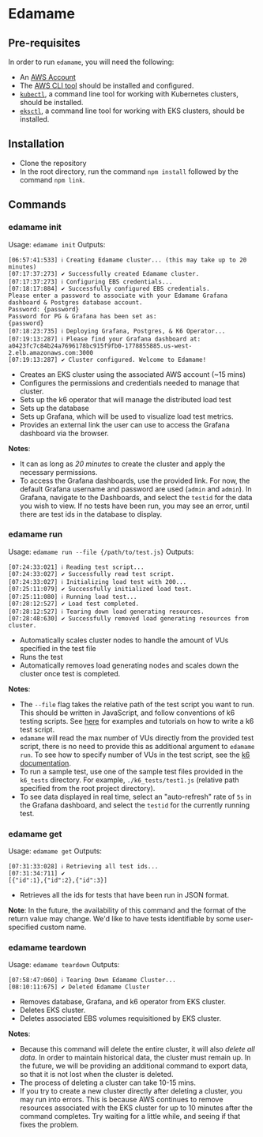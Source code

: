 # Edamame

## Pre-requisites

In order to run `edamame`, you will need the following:

- An [AWS Account](https://docs.aws.amazon.com/SetUp/latest/UserGuide/setup-prereqs-instructions.html)
- The [AWS CLI tool](https://docs.aws.amazon.com/cli/latest/userguide/cli-chap-getting-started.html) should be installed and configured.
- [`kubectl`](https://kubernetes.io/docs/tasks/tools/#kubectl), a command line tool for working with Kubernetes clusters, should be installed.
- [`eksctl`](https://docs.aws.amazon.com/eks/latest/userguide/eksctl.html), a command line tool for working with EKS clusters, should be installed.

## Installation

- Clone the repository
- In the root directory, run the command `npm install` followed by the command `npm link`.

## Commands

### edamame init

Usage: `edamame init`
Outputs:

```
[06:57:41:533] ℹ Creating Edamame cluster... (this may take up to 20 minutes)
[07:17:37:273] ✔ Successfully created Edamame cluster.
[07:17:37:273] ℹ Configuring EBS credentials...
[07:18:17:884] ✔ Successfully configured EBS credentials.
Please enter a password to associate with your Edamame Grafana dashboard & Postgres database account.
Password: {password}
Password for PG & Grafana has been set as:
{password}
[07:18:23:735] ℹ Deploying Grafana, Postgres, & K6 Operator...
[07:19:13:287] ℹ Please find your Grafana dashboard at: a0423fc7c84b24a7696178bc915f9fb0-1778855885.us-west-2.elb.amazonaws.com:3000
[07:19:13:287] ✔ Cluster configured. Welcome to Edamame!
```

- Creates an EKS cluster using the associated AWS account (~15 mins)
- Configures the permissions and credentials needed to manage that cluster.
- Sets up the k6 operator that will manage the distributed load test
- Sets up the database
- Sets up Grafana, which will be used to visualize load test metrics.
- Provides an external link the user can use to access the Grafana dashboard via the browser.

**Notes**:

- It can as long as *20 minutes* to create the cluster and apply the necessary permissions.
- To access the Grafana dashboards, use the provided link. For now, the default Grafana username and password are used (`admin` and `admin`). In Grafana, navigate to the Dashboards, and select the `testid` for the data you wish to view. If no tests have been run, you may see an error, until there are test ids in the database to display.

### edamame run

Usage: `edamame run --file {/path/to/test.js}`
Outputs:

```
[07:24:33:021] ℹ Reading test script...
[07:24:33:027] ✔ Successfully read test script.
[07:24:33:027] ℹ Initializing load test with 200...
[07:25:11:079] ✔ Successfully initialized load test.
[07:25:11:080] ℹ Running load test...
[07:28:12:527] ✔ Load test completed.
[07:28:12:527] ℹ Tearing down load generating resources.
[07:28:48:630] ✔ Successfully removed load generating resources from cluster.
```

- Automatically scales cluster nodes to handle the amount of VUs specified in the test file
- Runs the test
- Automatically removes load generating nodes and scales down the cluster once test is completed.

**Notes**:

- The `--file` flag takes the relative path of the test script you want to run. This should be written in JavaScript, and follow conventions of k6 testing scripts. See [here](https://k6.io/docs/examples/) for examples and tutorials on how to write a k6 test script.
- `edamame` will read the max number of VUs directly from the provided test script, there is no need to provide this as additional argument to `edamame run`. To see how to specify number of VUs in the test script, see the [k6 documentation](https://k6.io/docs/get-started/running-k6/#using-options).
- To run a sample test, use one of the sample test files provided in the `k6_tests` directory. For example, `./k6_tests/test1.js` (relative path specified from the root project directory).
- To see data displayed in real time, select an "auto-refresh" rate of `5s` in the Grafana dashboard, and select the `testid` for the currently running test.

### edamame get

Usage: `edamame get`
Outputs:

```
[07:31:33:028] ℹ Retrieving all test ids...
[07:31:34:711] ✔
[{"id":1},{"id":2},{"id":3}]
```

- Retrieves all the ids for tests that have been run in JSON format.

**Note**: In the future, the availability of this command and the format of the return value may change. We'd like to have tests identifiable by some user-specified custom name.

### edamame teardown

Usage: `edamame teardown`
Outputs:

```
[07:58:47:060] ℹ Tearing Down Edamame Cluster...
[08:10:11:675] ✔ Deleted Edamame Cluster
```

- Removes database, Grafana, and k6 operator from EKS cluster.
- Deletes EKS cluster.
- Deletes associated EBS volumes requisitioned by EKS cluster.

**Notes**:

- Because this command will delete the entire cluster, it will also *delete all data*. In order to maintain historical data, the cluster must remain up. In the future, we will be providing an additional command to export data, so that it is not lost when the cluster is deleted.
- The process of deleting a cluster can take 10-15 mins.
- If you try to create a new cluster directly after deleting a cluster, you may run into errors. This is because AWS continues to remove resources associated with the EKS cluster for up to 10 minutes after the command completes. Try waiting for a little while, and seeing if that fixes the problem.
